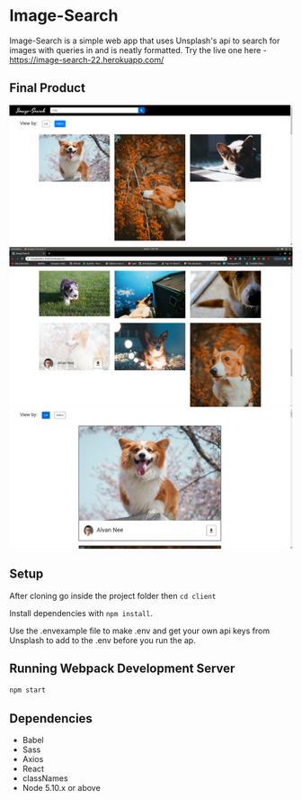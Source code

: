 # Image-Search

Image-Search is a simple web app that uses Unsplash's api to search for images with queries in and is neatly formatted. 
Try the live one here - https://image-search-22.herokuapp.com/

## Final Product

!["Screenshot of Gallery View"](https://github.com/kansd1401/Image-Search/blob/master/screenshots/01.png)
!["Screenshot of List View"](https://github.com/kansd1401/Image-Search/blob/master/screenshots/02.png)
!["Screenshot of Hover"](https://github.com/kansd1401/Image-Search/blob/master/screenshots/03.png)

## Setup

After cloning go inside the project folder then `cd client`

Install dependencies with `npm install`.

Use the .envexample file to make .env and get your own api keys from Unsplash to add to the .env before you run the ap.

## Running Webpack Development Server

```sh
npm start
```

## Dependencies

- Babel
- Sass
- Axios
- React
- classNames
- Node 5.10.x or above

